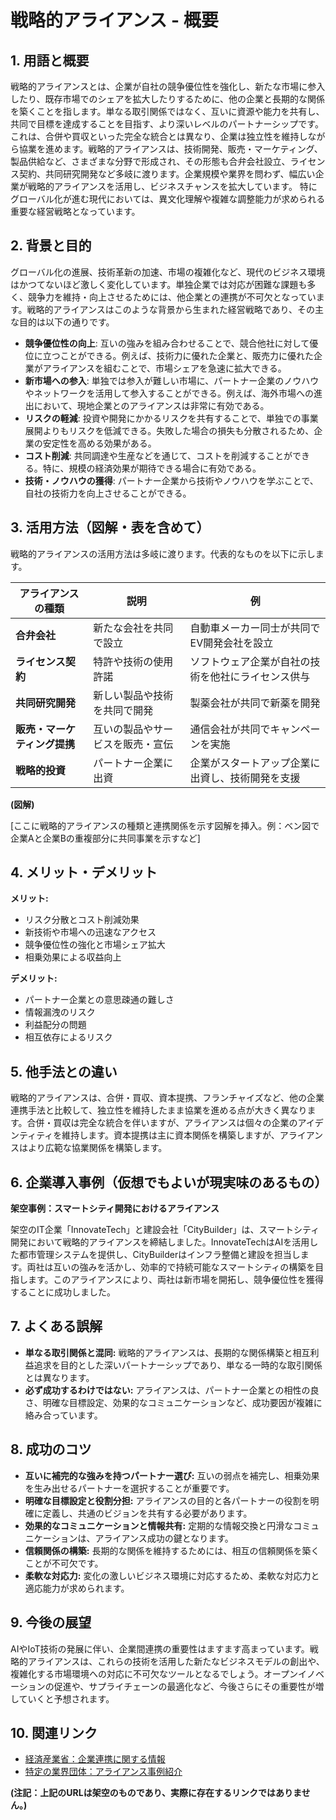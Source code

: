 # 戦略的アライアンス - 概要

## 1. 用語と概要

戦略的アライアンスとは、企業が自社の競争優位性を強化し、新たな市場に参入したり、既存市場でのシェアを拡大したりするために、他の企業と長期的な関係を築くことを指します。単なる取引関係ではなく、互いに資源や能力を共有し、共同で目標を達成することを目指す、より深いレベルのパートナーシップです。これは、合併や買収といった完全な統合とは異なり、企業は独立性を維持しながら協業を進めます。戦略的アライアンスは、技術開発、販売・マーケティング、製品供給など、さまざまな分野で形成され、その形態も合弁会社設立、ライセンス契約、共同研究開発など多岐に渡ります。企業規模や業界を問わず、幅広い企業が戦略的アライアンスを活用し、ビジネスチャンスを拡大しています。  特にグローバル化が進む現代においては、異文化理解や複雑な調整能力が求められる重要な経営戦略となっています。


## 2. 背景と目的

グローバル化の進展、技術革新の加速、市場の複雑化など、現代のビジネス環境はかつてないほど激しく変化しています。単独企業では対応が困難な課題も多く、競争力を維持・向上させるためには、他企業との連携が不可欠となっています。戦略的アライアンスはこのような背景から生まれた経営戦略であり、その主な目的は以下の通りです。

* **競争優位性の向上**: 互いの強みを組み合わせることで、競合他社に対して優位に立つことができる。例えば、技術力に優れた企業と、販売力に優れた企業がアライアンスを組むことで、市場シェアを急速に拡大できる。
* **新市場への参入**:  単独では参入が難しい市場に、パートナー企業のノウハウやネットワークを活用して参入することができる。例えば、海外市場への進出において、現地企業とのアライアンスは非常に有効である。
* **リスクの軽減**: 投資や開発にかかるリスクを共有することで、単独での事業展開よりもリスクを低減できる。失敗した場合の損失も分散されるため、企業の安定性を高める効果がある。
* **コスト削減**: 共同調達や生産などを通じて、コストを削減することができる。特に、規模の経済効果が期待できる場合に有効である。
* **技術・ノウハウの獲得**: パートナー企業から技術やノウハウを学ぶことで、自社の技術力を向上させることができる。


## 3. 活用方法（図解・表を含めて）

戦略的アライアンスの活用方法は多岐に渡ります。代表的なものを以下に示します。

| アライアンスの種類 | 説明 | 例 |
|---|---|---|
| **合弁会社** | 新たな会社を共同で設立 | 自動車メーカー同士が共同でEV開発会社を設立 |
| **ライセンス契約** | 特許や技術の使用許諾 | ソフトウェア企業が自社の技術を他社にライセンス供与 |
| **共同研究開発** | 新しい製品や技術を共同で開発 | 製薬会社が共同で新薬を開発 |
| **販売・マーケティング提携** | 互いの製品やサービスを販売・宣伝 | 通信会社が共同でキャンペーンを実施 |
| **戦略的投資** | パートナー企業に出資 | 企業がスタートアップ企業に出資し、技術開発を支援 |


**(図解)**

[ここに戦略的アライアンスの種類と連携関係を示す図解を挿入。例：ベン図で企業Aと企業Bの重複部分に共同事業を示すなど]


## 4. メリット・デメリット

**メリット:**

* リスク分散とコスト削減効果
* 新技術や市場への迅速なアクセス
* 競争優位性の強化と市場シェア拡大
* 相乗効果による収益向上


**デメリット:**

* パートナー企業との意思疎通の難しさ
* 情報漏洩のリスク
* 利益配分の問題
* 相互依存によるリスク


## 5. 他手法との違い

戦略的アライアンスは、合併・買収、資本提携、フランチャイズなど、他の企業連携手法と比較して、独立性を維持したまま協業を進める点が大きく異なります。合併・買収は完全な統合を伴いますが、アライアンスは個々の企業のアイデンティティを維持します。資本提携は主に資本関係を構築しますが、アライアンスはより広範な協業関係を構築します。


## 6. 企業導入事例（仮想でもよいが現実味のあるもの）

**架空事例：スマートシティ開発におけるアライアンス**

架空のIT企業「InnovateTech」と建設会社「CityBuilder」は、スマートシティ開発において戦略的アライアンスを締結しました。InnovateTechはAIを活用した都市管理システムを提供し、CityBuilderはインフラ整備と建設を担当します。両社は互いの強みを活かし、効率的で持続可能なスマートシティの構築を目指します。このアライアンスにより、両社は新市場を開拓し、競争優位性を獲得することに成功しました。


## 7. よくある誤解

* **単なる取引関係と混同:**  戦略的アライアンスは、長期的な関係構築と相互利益追求を目的とした深いパートナーシップであり、単なる一時的な取引関係とは異なります。
* **必ず成功するわけではない:**  アライアンスは、パートナー企業との相性の良さ、明確な目標設定、効果的なコミュニケーションなど、成功要因が複雑に絡み合っています。


## 8. 成功のコツ

* **互いに補完的な強みを持つパートナー選び:**  互いの弱点を補完し、相乗効果を生み出せるパートナーを選択することが重要です。
* **明確な目標設定と役割分担:**  アライアンスの目的と各パートナーの役割を明確に定義し、共通のビジョンを共有する必要があります。
* **効果的なコミュニケーションと情報共有:**  定期的な情報交換と円滑なコミュニケーションは、アライアンス成功の鍵となります。
* **信頼関係の構築:**  長期的な関係を維持するためには、相互の信頼関係を築くことが不可欠です。
* **柔軟な対応力:**  変化の激しいビジネス環境に対応するため、柔軟な対応力と適応能力が求められます。


## 9. 今後の展望

AIやIoT技術の発展に伴い、企業間連携の重要性はますます高まっています。戦略的アライアンスは、これらの技術を活用した新たなビジネスモデルの創出や、複雑化する市場環境への対応に不可欠なツールとなるでしょう。オープンイノベーションの促進や、サプライチェーンの最適化など、今後さらにその重要性が増していくと予想されます。


## 10. 関連リンク

* [経済産業省：企業連携に関する情報](仮のURL)
* [特定の業界団体：アライアンス事例紹介](仮のURL)


**(注記：上記のURLは架空のものであり、実際に存在するリンクではありません。)**

